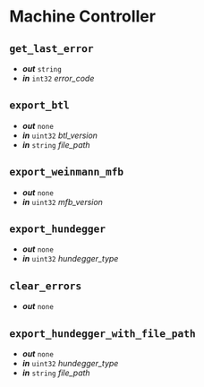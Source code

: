# Machine Controller

## `get_last_error`
- **_out_** `string`
- **_in_** `int32` _error_code_

## `export_btl`
- **_out_** `none`
- **_in_** `uint32` _btl_version_
- **_in_** `string` _file_path_

## `export_weinmann_mfb`
- **_out_** `none`
- **_in_** `uint32` _mfb_version_

## `export_hundegger`
- **_out_** `none`
- **_in_** `uint32` _hundegger_type_

## `clear_errors`
- **_out_** `none`

## `export_hundegger_with_file_path`
- **_out_** `none`
- **_in_** `uint32` _hundegger_type_
- **_in_** `string` _file_path_
